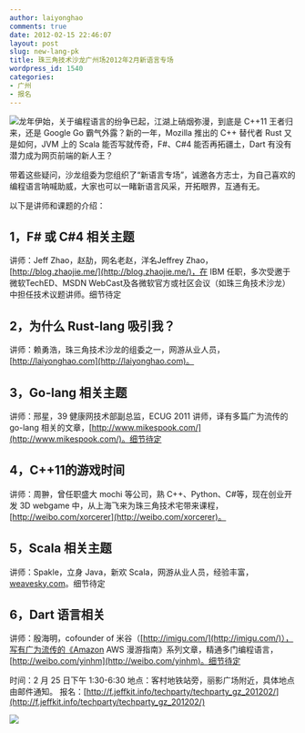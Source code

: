 ```yaml
---
author: laiyonghao
comments: true
date: 2012-02-15 22:46:07
layout: post
slug: new-lang-pk
title: 珠三角技术沙龙广州场2012年2月新语言专场
wordpress_id: 1540
categories:
- 广州
- 报名
---
```


[![](http://techparty-media.qiniudn.com/2012/02/king_of_kings1.jpg)](http://techparty-media.qiniudn.com/2012/02/king_of_kings1.jpg)龙年伊始，关于编程语言的纷争已起，江湖上硝烟弥漫，到底是 C++11 王者归来，还是 Google Go 霸气外露？新的一年，Mozilla 推出的 C++ 替代者 Rust 又是如何，JVM 上的 Scala 能否写就传奇，F#、C#4 能否再拓疆土，Dart 有没有潜力成为网页前端的新人王？

带着这些疑问，沙龙组委为您组织了“新语言专场”，诚邀各方志士，为自己喜欢的编程语言呐喊助威，大家也可以一睹新语言风采，开拓眼界，互通有无。

以下是讲师和课题的介绍：


## 1，F# 或 C#4 相关主题


讲师：Jeff Zhao，赵劼，网名老赵，洋名Jeffrey Zhao，[http://blog.zhaojie.me/](http://blog.zhaojie.me/)，在 IBM 任职，多次受邀于微软TechED、MSDN WebCast及各微软官方或社区会议（如珠三角技术沙龙）中担任技术议题讲师。细节待定


## 2，为什么 Rust-lang 吸引我？


讲师：赖勇浩，珠三角技术沙龙的组委之一，网游从业人员，[http://laiyonghao.com](http://laiyonghao.com)。


## 3，Go-lang 相关主题


讲师：邢星，39 健康网技术部副总监，ECUG 2011 讲师，译有多篇广为流传的 go-lang 相关的文章，[http://www.mikespook.com/](http://www.mikespook.com/)。细节待定


## 4，C++11的游戏时间


讲师：周翀，曾任职盛大 mochi 等公司，熟 C++、Python、C#等，现在创业开发 3D webgame 中，从上海飞来为珠三角技术宅带来课程，[http://weibo.com/xorcerer](http://weibo.com/xorcerer)。


## 5，Scala 相关主题


讲师：Spakle，立身 Java，新欢 Scala，网游从业人员，经验丰富，[weavesky.com](http://weavesky.com)。细节待定


## 6，Dart 语言相关


讲师：殷海明，cofounder of 米谷（[http://imigu.com/](http://imigu.com/)），写有广为流传的《Amazon AWS 漫游指南》系列文章，精通多门编程语言，[http://weibo.com/yinhm](http://weibo.com/yinhm)。细节待定

时间：2 月 25 日下午 1:30-6:30
地点：客村地铁站旁，丽影广场附近，具体地点由邮件通知。
报名：[http://f.jeffkit.info/techparty/techparty_gz_201202/](http://f.jeffkit.info/techparty/techparty_gz_201202/)

[![](http://techparty-media.qiniudn.com/2012/02/prog-lang-image.jpeg)](http://techparty-media.qiniudn.com/2012/02/prog-lang-image.jpeg)

